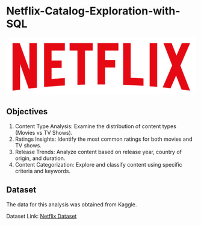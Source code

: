 # Netflix-Catalog-Exploration-with-SQL
![Netflix Logo](https://github.com/vidyawandakar/Netflix-Catalog-Exploration-with-SQL/blob/main/logo.png)

## Objectives
1. Content Type Analysis: Examine the distribution of content types (Movies vs TV Shows).
2. Ratings Insights: Identify the most common ratings for both movies and TV shows.
3. Release Trends: Analyze content based on release year, country of origin, and duration.
4. Content Categorization: Explore and classify content using specific criteria and keywords.

## Dataset
The data for this analysis was obtained from Kaggle.

Dataset Link: [Netflix Dataset](https://www.kaggle.com/datasets/shivamb/netflix-shows?resource=download)
